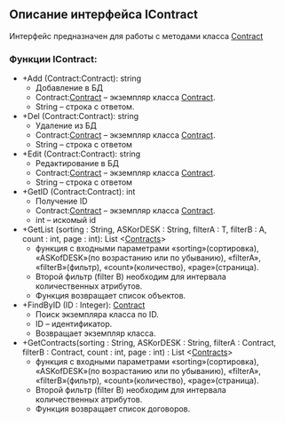 ## Описание интерфейса IContract

Интерфейс предназначен для работы с методами класса [Contract](Contract.md)

### Функции IContract:
+ +Add (Contract:Contract): string
  + Добавление в БД
  + Contract:[Contract](Contract.md) – экземпляр класса [Contract](Contract.md).
  + String – строка с ответом.
+ +Del (Contract:Contract): string
  + Удаление из БД
  + Contract:[Contract](Contract.md) – экземпляр класса [Contract](Contract.md).
  + String – строка с ответом
+ +Edit (Contract:Contract): string
  + Редактирование в БД
  + Contract:[Contract](Contract.md) – экземпляр класса [Contract](Contract.md).
  + String – строка с ответом
+ +GetID (Contract:Contract): int
  + Получение ID
  + Contract:[Contract](Contract.md) – экземпляр класса [Contract](Contract.md).
  + int – искомый id
+ +GetList (sorting : String, ASKorDESK : String, filterA : T, filterB : A, count : int, page : int): List <[Contracts](Contract.md)>
  + функция с входными параметрами «sorting»(сортировка), «ASKofDESK»(по возрастанию или по убыванию), «filterA», «filterB»(фильтр), «count»(количество), «page»(страница).
  + Второй фильтр (filter B) необходим для интервала количественных атрибутов.
  + Функция возвращает список объектов.
+ +FindByID (ID : Integer): [Contract](Contract.md)
  + Поиск экземпляра класса по ID.
  + ID – идентификатор.
  + Возвращает экземпляр класса.
+ +GetContracts(sorting : String, ASKorDESK : String, filterA : Contract, filterB : Contract, count : int, page : int) : List <[Contracts](Contract.md)>
  + функция с входными параметрами «sorting»(сортировка), «ASKofDESK»(по возрастанию или по убыванию), «filterA», «filterB»(фильтр), «count»(количество), «page»(страница).
  + Второй фильтр (filter B) необходим для интервала количественных атрибутов.
  + Функция возвращает список договоров.
